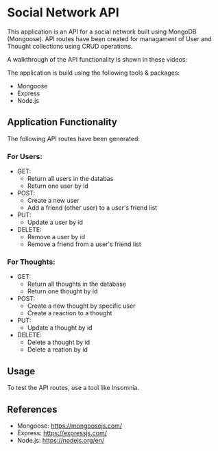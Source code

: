 # Social Network API

This application is an API for a social network built using MongoDB (Mongoose). API routes have been created for managament of User and Thought collections using CRUD operations.

A walkthrough of the API functionality is shown in these videos: 

The application is build using the following tools & packages:

- Mongoose
- Express
- Node.js

## Application Functionality

The following API routes have been generated:

### For Users:

- GET:
  - Return all users in the databas
  - Return one user by id
- POST:
  - Create a new user
  - Add a friend (other user) to a user's friend list
- PUT:
  - Update a user by id
- DELETE:
  - Remove a user by id
  - Remove a friend from a user's friend list

### For Thoughts:

- GET:
  - Return all thoughts in the database
  - Return one thought by id
- POST:
  - Create a new thought by specific user
  - Create a reaction to a thought
- PUT:
  - Update a thought by id
- DELETE:
  - Delete a thought by id
  - Delete a reation by id

## Usage

To test the API routes, use a tool like Insomnia.

## References

- Mongoose: https://mongoosejs.com/
- Express: https://expressjs.com/
- Node.js: https://nodejs.org/en/
